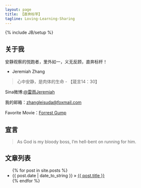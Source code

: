 ```yaml
---
layout: page
title: 【直奔标竿】
tagline: Loving-Learning-Sharing
---
```

{% include JB/setup %}

## 关于我

安静观察的悦跑者，里外如一，义无反顾，直奔标杆！ 
- Jeremiah Zhang

> 心中安静，是肉体的生命 - 【箴言14：30】  

Sina微博:[@雷雨Jeremiah](http://weibo.com/ZhangXiaowoStef)

我的邮箱：zhangleisuda@foxmail.com

Favorite Movie：[Forrest Gump](http://movie.douban.com/subject/1292720/)

## 宣言

> As God is my bloody boss, I’m hell-bent on running for him. 

## 文章列表

<ul class="posts">
  {% for post in site.posts %}
    <li><span>{{ post.date | date_to_string }}</span> &raquo; <a href="{{ BASE_PATH }}{{ post.url }}">{{ post.title }}</a></li>
  {% endfor %}
</ul>




